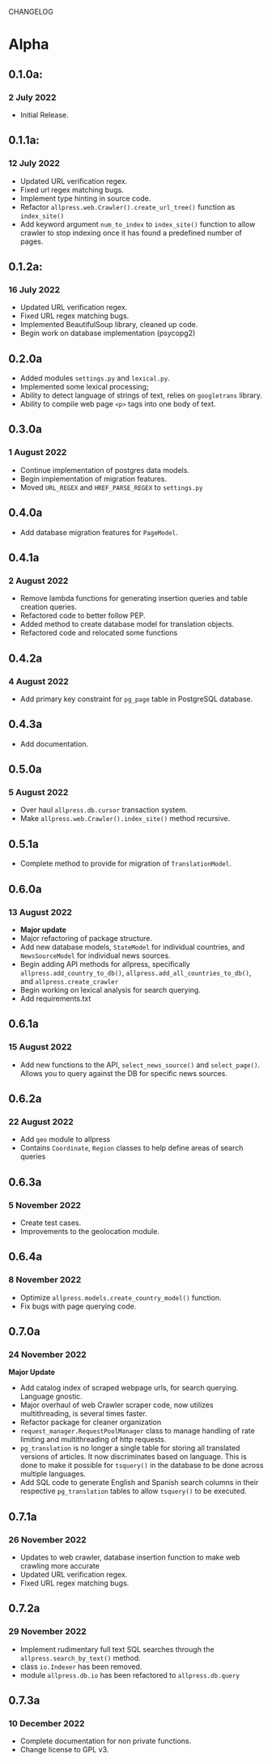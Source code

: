 CHANGELOG

# Alpha

## 0.1.0a:
### 2 July 2022

- Initial Release.

## 0.1.1a:
### 12 July 2022

- Updated URL verification regex. 
- Fixed url regex matching bugs. 
- Implement type hinting in source code.
- Refactor `allpress.web.Crawler().create_url_tree()` function as `index_site()`
- Add keyword argument `num_to_index` to `index_site()` function to allow crawler to stop indexing once it has found a predefined number of pages.

## 0.1.2a:
### 16 July 2022

- Updated URL verification regex.
- Fixed URL regex matching bugs.
- Implemented BeautifulSoup library, cleaned up code.
- Begin work on database implementation (psycopg2)

## 0.2.0a


- Added modules `settings.py` and `lexical.py`.
- Implemented some lexical processing;
- Ability to detect language of strings of text, relies
on `googletrans` library.
- Ability to compile web page `<p>` tags into one body of text.

## 0.3.0a
### 1 August 2022

- Continue implementation of postgres data models.
- Begin implementation of migration features.
- Moved `URL_REGEX` and `HREF_PARSE_REGEX` to `settings.py`

## 0.4.0a


- Add database migration features for `PageModel`.

## 0.4.1a
### 2 August 2022

- Remove lambda functions for generating insertion queries and table creation queries.
- Refactored code to better follow PEP.
- Added method to create database model for translation objects.
- Refactored code and relocated some functions

## 0.4.2a
### 4 August 2022

- Add primary key constraint for `pg_page` table in PostgreSQL database.

## 0.4.3a

- Add documentation.

## 0.5.0a
### 5 August 2022

- Over haul `allpress.db.cursor` transaction system.
- Make `allpress.web.Crawler().index_site()` method recursive.

## 0.5.1a

- Complete method to provide for migration of `TranslationModel`.

## 0.6.0a
### 13 August 2022


- **Major update**
- Major refactoring of package structure.
- Add new database models, `StateModel` for individual countries, and `NewsSourceModel` for individual news sources.
- Begin adding API methods for allpress, specifically `allpress.add_country_to_db()`, `allpress.add_all_countries_to_db()`, and `allpress.create_crawler`
- Begin working on lexical analysis for search querying.
- Add requirements.txt

## 0.6.1a
### 15 August 2022

- Add new functions to the API, `select_news_source()` and `select_page()`. Allows you to query against the DB for specific news sources.

## 0.6.2a
### 22 August 2022

- Add `geo` module to allpress
- Contains `Coordinate`, `Region` classes to help define areas of search queries

## 0.6.3a
### 5 November 2022

- Create test cases.
- Improvements to the geolocation module.

## 0.6.4a
### 8 November 2022

- Optimize `allpress.models.create_country_model()` function.
- Fix bugs with page querying code.

## 0.7.0a
### 24 November 2022

**Major Update**
- Add catalog index of scraped webpage urls, for search querying. Language gnostic. 
- Major overhaul of web Crawler scraper code, now utilizes multithreading, is several times faster.
- Refactor package for cleaner organization
- `request_manager.RequestPoolManager` class to manage handling of rate limiting and multithreading of
http requests.
- `pg_translation` is no longer a single table for storing all translated versions of articles. It now discriminates based on language. This is done to make it possible for `tsquery()` in the database to be done across multiple languages.
- Add SQL code to generate English and Spanish search columns in their respective `pg_translation` tables to allow `tsquery()` to be executed.

## 0.7.1a
### 26 November 2022

- Updates to web crawler, database insertion function to make web crawling more accurate
- Updated URL verification regex.
- Fixed URL regex matching bugs.

## 0.7.2a
### 29 November 2022

- Implement rudimentary full text SQL searches through the `allpress.search_by_text()` method.
- class `io.Indexer` has been removed.
- module `allpress.db.io` has been refactored to `allpress.db.query`

## 0.7.3a
### 10 December 2022

- Complete documentation for non private functions.
- Change license to GPL v3.